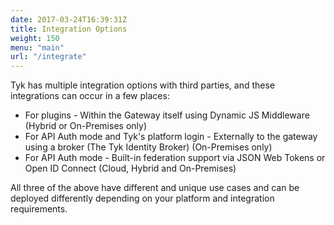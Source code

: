 ```yaml
---
date: 2017-03-24T16:39:31Z
title: Integration Options
weight: 150
menu: "main"
url: "/integrate"
---
```


Tyk has multiple integration options with third parties, and these integrations can occur in a few places:

* For plugins - Within the Gateway itself using Dynamic JS Middleware (Hybrid or On-Premises only)
* For API Auth mode and Tyk's platform login - Externally to the gateway using a broker (The Tyk Identity Broker) (On-Premises only)
* For API Auth mode - Built-in federation support via JSON Web Tokens or Open ID Connect (Cloud, Hybrid and On-Premises)

All three of the above have different and unique use cases and can be deployed differently depending on your platform and integration requirements.
